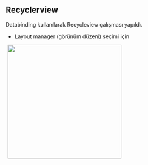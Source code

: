 ## Recyclerview
Databinding kullanılarak Recycleview çalışması yapıldı.
- Layout manager (görünüm düzeni) seçimi için




 <img src="https://user-images.githubusercontent.com/41166029/167488648-47bd79df-73a8-47ed-a779-f169ea65fded.png" width="300" hspace="5"/>
 

